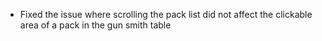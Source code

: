 - Fixed the issue where scrolling the pack list did not affect the clickable area of a pack in the gun smith table 
